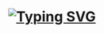 # [![Typing SVG](https://readme-typing-svg.herokuapp.com?font=Fira+Code&weight=500&size=32&pause=1000&color=56F769&width=435&lines=LabelLens)](https://github.com/andregarcia0412/LabelLens)
